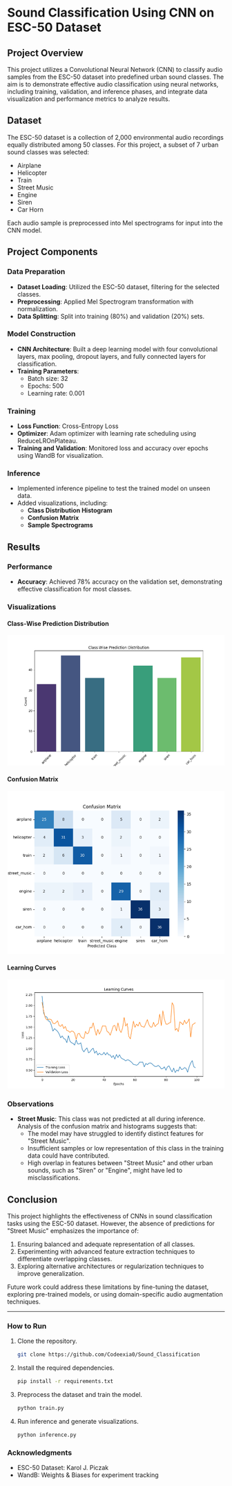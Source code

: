 # Sound Classification Using CNN on ESC-50 Dataset

## Project Overview
This project utilizes a Convolutional Neural Network (CNN) to classify audio samples from the ESC-50 dataset into predefined urban sound classes. The aim is to demonstrate effective audio classification using neural networks, including training, validation, and inference phases, and integrate data visualization and performance metrics to analyze results.

## Dataset
The ESC-50 dataset is a collection of 2,000 environmental audio recordings equally distributed among 50 classes. For this project, a subset of 7 urban sound classes was selected:

- Airplane
- Helicopter
- Train
- Street Music
- Engine
- Siren
- Car Horn

Each audio sample is preprocessed into Mel spectrograms for input into the CNN model.

## Project Components
### Data Preparation
- **Dataset Loading**: Utilized the ESC-50 dataset, filtering for the selected classes.
- **Preprocessing**: Applied Mel Spectrogram transformation with normalization.
- **Data Splitting**: Split into training (80%) and validation (20%) sets.

### Model Construction
- **CNN Architecture**: Built a deep learning model with four convolutional layers, max pooling, dropout layers, and fully connected layers for classification.
- **Training Parameters**:
  - Batch size: 32
  - Epochs: 500
  - Learning rate: 0.001

### Training
- **Loss Function**: Cross-Entropy Loss
- **Optimizer**: Adam optimizer with learning rate scheduling using ReduceLROnPlateau.
- **Training and Validation**: Monitored loss and accuracy over epochs using WandB for visualization.

### Inference
- Implemented inference pipeline to test the trained model on unseen data.
- Added visualizations, including:
  - **Class Distribution Histogram**
  - **Confusion Matrix**
  - **Sample Spectrograms**

## Results
### Performance
- **Accuracy**: Achieved 78% accuracy on the validation set, demonstrating effective classification for most classes.

### Visualizations
#### Class-Wise Prediction Distribution
![Class-Wise Prediction Distribution](images/Class_wise_pred_dis.png)

#### Confusion Matrix
![Confusion Matrix](images/Confusion_Mat.png)

#### Learning Curves
![Learning Curves](images/Learning_Curves.png)

### Observations
- **Street Music**: This class was not predicted at all during inference. Analysis of the confusion matrix and histograms suggests that:
  - The model may have struggled to identify distinct features for "Street Music".
  - Insufficient samples or low representation of this class in the training data could have contributed.
  - High overlap in features between "Street Music" and other urban sounds, such as "Siren" or "Engine", might have led to misclassifications.

## Conclusion
This project highlights the effectiveness of CNNs in sound classification tasks using the ESC-50 dataset. However, the absence of predictions for "Street Music" emphasizes the importance of:
1. Ensuring balanced and adequate representation of all classes.
2. Experimenting with advanced feature extraction techniques to differentiate overlapping classes.
3. Exploring alternative architectures or regularization techniques to improve generalization.

Future work could address these limitations by fine-tuning the dataset, exploring pre-trained models, or using domain-specific audio augmentation techniques.

---

### How to Run
1. Clone the repository.
   ```bash
   git clone https://github.com/Codeexia0/Sound_Classification
   ```
2. Install the required dependencies.
   ```bash
   pip install -r requirements.txt
   ```
3. Preprocess the dataset and train the model.
   ```bash
   python train.py
   ```
4. Run inference and generate visualizations.
   ```bash
   python inference.py
   ```

### Acknowledgments
- ESC-50 Dataset: Karol J. Piczak
- WandB: Weights & Biases for experiment tracking


